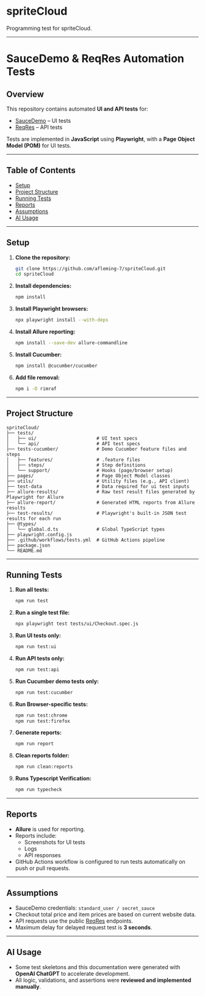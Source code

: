 # spriteCloud

Programming test for spriteCloud.

---

# SauceDemo & ReqRes Automation Tests

## Overview

This repository contains automated **UI and API tests** for:

- [SauceDemo](https://www.saucedemo.com) – UI tests
- [ReqRes](https://reqres.in/) – API tests

Tests are implemented in **JavaScript** using **Playwright**, with a **Page Object Model (POM)** for UI tests.

---

## Table of Contents

- [Setup](#setup)
- [Project Structure](#project-structure)
- [Running Tests](#running-tests)
- [Reports](#reports)
- [Assumptions](#assumptions)
- [AI Usage](#ai-usage)

---

## Setup

1. **Clone the repository:**

   ```bash
   git clone https://github.com/afleming-7/spriteCloud.git
   cd spriteCloud
   ```

2. **Install dependencies:**

   ```bash
   npm install
   ```

3. **Install Playwright browsers:**

   ```bash
   npx playwright install --with-deps
   ```

4. **Install Allure reporting:**

   ```bash
   npm install --save-dev allure-commandline
   ```

5. **Install Cucumber:**

   ```bash
   npm install @cucumber/cucumber
   ```

6. **Add file removal:**

   ```bash
   npm i -D rimraf
   ```

---

## Project Structure

```
spriteCloud/
├── tests/
│   ├── ui/                      # UI test specs
│   └── api/                     # API test specs
├── tests-cucumber/              # Demo Cucumber feature files and steps
│   ├── features/                # .feature files
│   ├── steps/                   # Step definitions
│   └── support/                 # Hooks (page/browser setup)
├── pages/                       # Page Object Model classes
├── utils/                       # Utility files (e.g., API client)
├── test-data                    # Data required for ui test inputs
├── allure-results/              # Raw test result files generated by Playwright for Allure
├── allure-report/               # Generated HTML reports from Allure results
├── test-results/                # Playwright's built-in JSON test results for each run
├── @types/
│   └── global.d.ts              # Global TypeScript types
├── playwright.config.js
├── .github/workflows/tests.yml  # GitHub Actions pipeline
├── package.json
└── README.md
```

---

## Running Tests

1. **Run all tests:**

   ```bash
   npm run test
   ```

2. **Run a single test file:**

   ```bash
   npx playwright test tests/ui/Checkout.spec.js
   ```

3. **Run UI tests only:**

   ```bash
   npm run test:ui
   ```

4. **Run API tests only:**

   ```bash
   npm run test:api
   ```

5. **Run Cucumber demo tests only:**

   ```bash
   npm run test:cucumber
   ```

6. **Run Browser-specific tests:**

   ```bash
   npm run test:chrome
   npm run test:firefox
   ```

7. **Generate reports:**

   ```bash
   npm run report
   ```

8. **Clean reports folder:**

   ```bash
   npm run clean:reports
   ```

9. **Runs Typescript Verification:**

   ```bash
   npm run typecheck
   ```

---

## Reports

- **Allure** is used for reporting.
- Reports include:
  - Screenshots for UI tests
  - Logs
  - API responses
- GitHub Actions workflow is configured to run tests automatically on push or pull requests.

---

## Assumptions

- SauceDemo credentials: `standard_user / secret_sauce`
- Checkout total price and item prices are based on current website data.
- API requests use the public [ReqRes](https://reqres.in/) endpoints.
- Maximum delay for delayed request test is **3 seconds**.

---

## AI Usage

- Some test skeletons and this documentation were generated with **OpenAI ChatGPT** to accelerate development.
- All logic, validations, and assertions were **reviewed and implemented manually**.
